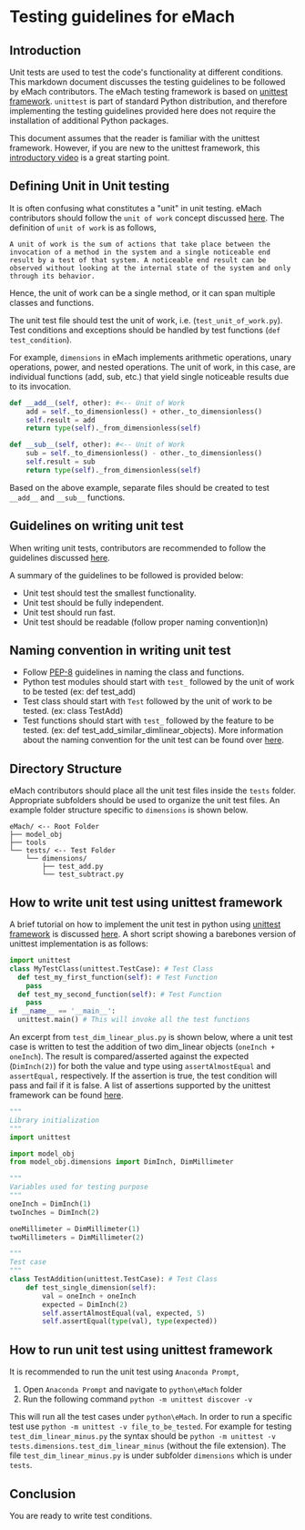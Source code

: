 # Testing guidelines for eMach

## Introduction
Unit tests are used to test the code's functionality at different conditions. This markdown document discusses the testing guidelines to be followed by eMach contributors. The eMach testing framework is based on [unittest framework](https://docs.python.org/3/library/unittest.html). `unittest` is part of standard Python distribution, and therefore implementing the testing guidelines provided here does not require the installation of additional Python packages.

This document assumes that the reader is familiar with the unittest framework. However, if you are new to the unittest framework, this [introductory video](https://www.youtube.com/watch?v=6tNS--WetLI&ab_channel=CoreySchafer) is a great starting point.

## Defining Unit in Unit testing
It is often confusing what constitutes a "unit" in unit testing. eMach contributors should follow the `unit of work` concept discussed [here](https://livebook.manning.com/book/the-art-of-unit-testing-second-edition/chapter-1/16). The definition of `unit of work` is as follows,

`A unit of work is the sum of actions that take place between the invocation of a method in the system and a single noticeable end result by a test of that system. A noticeable end result can be observed without looking at the internal state of the system and only through its behavior. `

Hence, the unit of work can be a single method, or it can span multiple classes and functions.

The unit test file should test the unit of work, i.e. (`test_unit_of_work.py`). Test conditions and exceptions should be handled by test functions (`def test_condition`).

For example, `dimensions` in eMach implements arithmetic operations, unary operations, power, and nested operations. The unit of work, in this case, are individual functions (add, sub, etc.) that yield single noticeable results due to its invocation.

``` Python
def __add__(self, other): #<-- Unit of Work
    add = self._to_dimensionless() + other._to_dimensionless()
    self.result = add
    return type(self)._from_dimensionless(self)

def __sub__(self, other): #<-- Unit of Work
    sub = self._to_dimensionless() - other._to_dimensionless()
    self.result = sub
    return type(self)._from_dimensionless(self)
```

Based on the above example, separate files should be created to test `__add__` and `__sub__` functions.

## Guidelines on writing unit test
When writing unit tests, contributors are recommended to follow the guidelines discussed [here](https://docs.python-guide.org/writing/tests/).

A summary of the guidelines to be followed is provided below:
 - Unit test should test the smallest functionality.
 - Unit test should be fully independent.
 - Unit test should run fast.
 - Unit test should be readable (follow proper naming convention)n)

 ## Naming convention in writing unit test
 - Follow [PEP-8](https://www.python.org/dev/peps/pep-0008/) guidelines in naming the class and functions.
 - Python test modules should start with `test_` followed by the unit of work to be tested (ex: def test_add)
 - Test class should start with `Test` followed by the unit of work to be tested. (ex: class TestAdd)
 - Test functions should start with `test_` followed by the feature to be tested. (ex: def test_add_similar_dimlinear_objects).
More information about the naming convention for the unit test can be found over [here](https://dzone.com/articles/7-popular-unit-test-naming).


## Directory Structure
eMach contributors should place all the unit test files inside the `tests` folder. Appropriate subfolders should be used to organize the unit test files. An example folder structure specific to `dimensions` is shown below.
<!---Recommended practice on the directory layout is discussed [here](https://python.plainenglish.io/unit-testing-in-python-structure-57acd51da923). Sample directory layout specific to `dimensions` is as follows--->
```
eMach/ <-- Root Folder
├── model_obj
├── tools
└── tests/ <-- Test Folder
    └── dimensions/
        ├── test_add.py
        └── test_subtract.py
```

## How to write unit test using unittest framework
A brief tutorial on how to implement the unit test in python using [unittest framework](https://docs.python.org/3/library/unittest.html) is discussed [here](https://medium.com/swlh/introduction-to-unit-testing-in-python-using-unittest-framework-6faa06cc3ee1). A short script showing a barebones version of unittest implementation is as follows:

```Python
import unittest
class MyTestClass(unittest.TestCase): # Test Class
  def test_my_first_function(self): # Test Function
    pass
  def test_my_second_function(self): # Test Function
    pass
if __name__ == '__main__':
  unittest.main() # This will invoke all the test functions
```

An excerpt from `test_dim_linear_plus.py` is shown below, where a unit test case is written to test the addition of two dim_linear objects (`oneInch + oneInch`). The result is compared/asserted against the expected (`DimInch(2)`) for both the value and type using `assertAlmostEqual` and `assertEqual,` respectively. If the assertion is true, the test condition will pass and fail if it is false. A list of assertions supported by the unittest framework can be found [here](https://docs.python.org/3/library/unittest.html#assert-methods).

``` Python
"""
Library initialization
"""
import unittest

import model_obj
from model_obj.dimensions import DimInch, DimMillimeter

"""
Variables used for testing purpose
"""
oneInch = DimInch(1)
twoInches = DimInch(2)

oneMillimeter = DimMillimeter(1)
twoMillimeters = DimMillimeter(2)

"""
Test case
"""
class TestAddition(unittest.TestCase): # Test Class
    def test_single_dimension(self):
        val = oneInch + oneInch
        expected = DimInch(2)
        self.assertAlmostEqual(val, expected, 5)
        self.assertEqual(type(val), type(expected))
```
## How to run unit test using unittest framework
It is recommended to run the unit test using `Anaconda Prompt`,
1. Open `Anaconda Prompt` and navigate to `python\eMach` folder
2. Run the following command `python -m unittest discover -v`

This will run all the test cases under `python\eMach`. In order to run a specific test use `python -m unittest -v file_to_be_tested`. For example for testing `test_dim_linear_minus.py` the syntax should be `python -m unittest -v tests.dimensions.test_dim_linear_minus` (without the file extension). The file `test_dim_linear_minus.py` is under subfolder `dimensions` which is under `tests`.


## Conclusion
You are ready to write test conditions.

